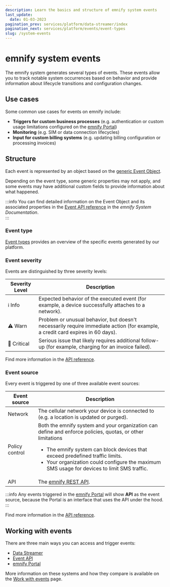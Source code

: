 ```yaml
---
description: Learn the basics and structure of emnify system events
last_update: 
  date: 01-03-2023
pagination_prev: services/platform/data-streamer/index
pagination_next: services/platform/events/event-types
slug: /system-events
---
```


# emnify system events

The emnify system generates several types of events.
These events allow you to track notable system occurrences based on behavior and provide information about lifecycle transitions and configuration changes.

## Use cases

Some common use cases for events on emnify include:

- **Triggers for custom business processes** (e.g. authentication or custom usage limitations configured on the [emnify Portal](/system-events/usage#emnify-portal))
- **Monitoring** (e.g. SIM or data connection lifecycles)
- **Input for custom billing systems** (e.g. updating billing configuration or processing invoices)

## Structure

Each event is represented by an object based on the [generic Event Object](https://cdn.emnify.net/api/doc/event.html).

Depending on the event type, some generic properties may not apply, and some events may have additional custom fields to provide information about what happened.

:::info
You can find detailed information on the Event Object and its associated properties in the [Event API reference](https://cdn.emnify.net/api/doc/event.html) in the _emnify System Documentation_.  
:::

### Event type

[Event types](/system-events/event-types) provides an overview of the specific events generated by our platform.

### Event severity

Events are distinguished by three severity levels:

| Severity Level | Description |
|-----|-----|
| :information_source: Info | Expected behavior of the executed event (for example, a device successfully attaches to a network). |
| :warning: Warn |  Problem or unusual behavior, but doesn't necessarily require immediate action (for example, a credit card expires in 60 days). |
| :triangular_flag_on_post: Critical | Serious issue that likely requires additional follow-up (for example, charging for an invoice failed). |

Find more information in the [API reference](https://cdn.emnify.net/api/doc/event.html#event-severity-object).

### Event source

Every event is triggered by one of three available event sources:

| Event source| Description |
|-----|-----|
| Network | The cellular network your device is connected to (e.g. a location is updated or purged). |
| Policy control | Both the emnify system and your organization can define and enforce policies, quotas, or other limitations <ul> <li>The emnify system can block devices that exceed predefined traffic limits. </li><li> Your organization could configure the maximum SMS usage for devices to limit SMS traffic.</li> |
| API | The [emnify REST API](https://cdn.emnify.net/api/doc/index.html). |

:::info
Any events triggered in the [emnify Portal](/system-events/usage#emnify-portal) will show **API** as the event source, because the Portal is an interface that uses the API under the hood.
:::

Find more information in the [API reference](https://cdn.emnify.net/api/doc/event.html#event-source-object).

## Working with events

There are three main ways you can access and trigger events:

- [Data Streamer](/system-events/usage#data-streamer)
- [Event API](/system-events/usage#event-api) 
- [emnify Portal](/system-events/usage#emnify-portal)

More information on these systems and how they compare is available on the [Work with events](/system-events/usage) page.
